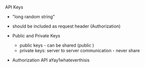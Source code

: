 API Keys
* "long random string"
* should be included as request header (Authorization)
* Public and Private Keys
    * public keys - can be shared (public )
    * private keys: server to server communication - never share

* Authorization API aYay1whateverthisis
